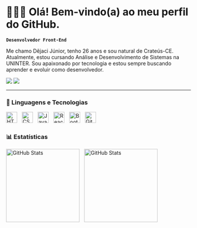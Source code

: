 # 👩🏻‍💻 Olá! Bem-vindo(a) ao meu perfil do GitHub.

**`Desenvolvedor Front-End`**

Me chamo Dêjaci Júnior, tenho 26 anos e sou natural de Crateús-CE. Atualmente, estou cursando Análise e Desenvolvimento de Sistemas na UNINTER. Sou apaixonado por tecnologia e estou sempre buscando aprender e evoluir como desenvolvedor. 

<div> 
  <a href = "mailto:dejacijunior88@gmail.com"><img src="https://img.shields.io/badge/-Gmail-%23333?style=for-the-badge&logo=gmail&logoColor=white" target="_blank"></a>
  <a href="https://www.linkedin.com/in/d%C3%AAjaci-j%C3%BAnior-874a10312/" target="_blank"><img src="https://img.shields.io/badge/-LinkedIn-%230077B5?style=for-the-badge&logo=linkedin&logoColor=white" target="_blank"></a> 
</div>

---

### 🤖 Linguagens e Tecnologias

<img 
    align="left" 
    alt="HTML"
    title="HTML" 
    width="30px" 
    style="padding-right: 10px;" 
    src="https://cdn.jsdelivr.net/gh/devicons/devicon@latest/icons/html5/html5-original.svg" 
/>
<img 
    align="left" 
    alt="CSS" 
    title="CSS"
    width="30px" 
    style="padding-right: 10px;" 
    src="https://cdn.jsdelivr.net/gh/devicons/devicon@latest/icons/css3/css3-original.svg" 
/>
<img 
    align="left" 
    alt="JavaScript" 
    title="JavaScript"
    width="30px" 
    style="padding-right: 10px;" 
    src="https://cdn.jsdelivr.net/gh/devicons/devicon@latest/icons/javascript/javascript-original.svg" 
/>
<img 
    align="left" 
    alt="React"
    title="React" 
    width="30px" 
    style="padding-right: 10px;" 
    src="https://cdn.jsdelivr.net/gh/devicons/devicon@latest/icons/react/react-original.svg" 
/>
<img 
    align="left" 
    alt="Bootstrap"
    title="Bootstrap" 
    width="30px" 
    style="padding-right: 10px;" 
    src="https://cdn.jsdelivr.net/gh/devicons/devicon@latest/icons/bootstrap/bootstrap-original.svg" 
/>
<img 
    align="left" 
    alt="Git" 
    title="Git"
    width="30px" 
    style="padding-right: 10px;" 
    src="https://cdn.jsdelivr.net/gh/devicons/devicon@latest/icons/git/git-original.svg" 
/>
<br/>
<br/>

### 📊 Estatísticas

<p>
  <img 
    align="left" 
    alt="GitHub Stats" 
    height="200" 
    style="padding-right: 10px;" 
    src="https://github-readme-stats.vercel.app/api?username=Djunior88&show_icons=true&theme=tokyonight&include_all_commits=true&locale=pt-br" 
  />

<img 
      align="left" 
      alt="GitHub Stats" 
      height="200" 
      src="https://github-readme-stats.vercel.app/api/top-langs/?username=Djunior88&theme=tokyonight&layout=compact&custom_title=Tecnologias&langs_count=9" 
  />

</p>
